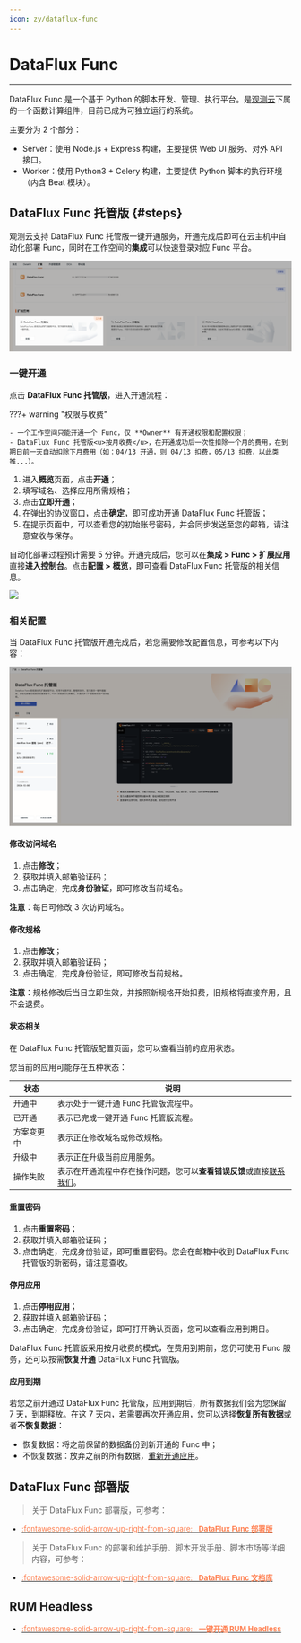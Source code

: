 ```yaml
---
icon: zy/dataflux-func
---
```


# DataFlux Func
---

DataFlux Func 是一个基于 Python 的脚本开发、管理、执行平台。是[观测云](https://guance.com/)下属的一个函数计算组件，目前已成为可独立运行的系统。

主要分为 2 个部分：

- Server：使用 Node.js + Express 构建，主要提供 Web UI 服务、对外 API 接口。
- Worker：使用 Python3 + Celery 构建，主要提供 Python 脚本的执行环境（内含 Beat 模块）。


## DataFlux Func 托管版 {#steps}

观测云支持 DataFlux Func 托管版一键开通服务，开通完成后即可在云主机中自动化部署 Func，同时在工作空间的**集成**可以快速登录对应 Func 平台。

![](img/automata-1.png)

### 一键开通

点击 **DataFlux Func 托管版**，进入开通流程：

???+ warning "权限与收费"

    - 一个工作空间只能开通一个 Func，仅 **Owner** 有开通权限和配置权限；  
    - DataFlux Func 托管版<u>按月收费</u>，在开通成功后一次性扣除一个月的费用，在到期日前一天自动扣除下月费用（如：04/13 开通，则 04/13 扣费，05/13 扣费，以此类推...）。

1. 进入**概览**页面，点击**开通**；
2. 填写域名、选择应用所需规格；
3. 点击**立即开通**；       
3. 在弹出的协议窗口，点击**确定**，即可成功开通 DataFlux Func 托管版；
4. 在提示页面中，可以查看您的初始账号密码，并会同步发送至您的邮箱，请注意查收与保存。     

自动化部署过程预计需要 5 分钟。开通完成后，您可以在**集成 > Func > 扩展应用**直接**进入控制台**。点击**配置 > 概览**，即可查看 DataFlux Func 托管版的相关信息。

<!--
![](img/automata.png)
-->
![](img/automata-2.png)

### 相关配置

当 DataFlux Func 托管版开通完成后，若您需要修改配置信息，可参考以下内容：

![](img/automata-3.png)

#### 修改访问域名

1. 点击**修改**；
2. 获取并填入邮箱验证码；
3. 点击确定，完成**身份验证**，即可修改当前域名。

**注意**：每日可修改 3 次访问域名。


#### 修改规格

1. 点击**修改**；
2. 获取并填入邮箱验证码；
3. 点击确定，完成身份验证，即可修改当前规格。

**注意**：规格修改后当日立即生效，并按照新规格开始扣费，旧规格将直接弃用，且不会退费。


#### 状态相关

在 DataFlux Func 托管版配置页面，您可以查看当前的应用状态。

您当前的应用可能存在五种状态：

| 状态      | 说明            |
| ----------- | ------------- |
| 开通中      | 表示处于一键开通 Func 托管版流程中。             |
| 已开通      | 表示已完成一键开通 Func 托管版流程。             |
| 方案变更中      | 表示正在修改域名或修改规格。              |
| 升级中      | 表示正在升级当前应用服务。               |
| 操作失败      | 表示在开通流程中存在操作问题，您可以**查看错误反馈**或直接[联系我们](https://www.guance.com/aboutUs/introduce#contact)。           |

#### 重置密码

1. 点击**重置密码**；
2. 获取并填入邮箱验证码；
3. 点击确定，完成身份验证，即可重置密码。您会在邮箱中收到 DataFlux Func 托管版的新密码，请注意查收。


#### 停用应用

1. 点击**停用应用**；
2. 获取并填入邮箱验证码；
3. 点击确定，完成身份验证，即可打开确认页面，您可以查看应用到期日。

DataFlux Func 托管版采用按月收费的模式，在费用到期前，您仍可使用 Func 服务，还可以按需**恢复开通** DataFlux Func 托管版。


#### 应用到期

若您之前开通过 DataFlux Func 托管版，应用到期后，所有数据我们会为您保留 7 天，到期释放。在这 7 天内，若需要再次开通应用，您可以选择**恢复所有数据**或者**不恢复数据**：

- 恢复数据：将之前保留的数据备份到新开通的 Func 中；  
- 不恢复数据：放弃之前的所有数据，[重新开通应用](#steps)。

## DataFlux Func 部署版

> 关于 DataFlux Func 部署版，可参考：

<font size=2>

<div class="grid cards" markdown>

- [<font color="coral"> :fontawesome-solid-arrow-up-right-from-square: &nbsp; __DataFlux Func 部署版__ </font>](https://func.guance.com/doc/maintenance-guide-requirement/)

</div>

</font>

> 关于 DataFlux Func 的部署和维护手册、脚本开发手册、脚本市场等详细内容，可参考：

<font size=2>

<div class="grid cards" markdown>

- [<font color="coral"> :fontawesome-solid-arrow-up-right-from-square: &nbsp; __DataFlux Func 文档库__ </font>](https://func.guance.com/doc/)


</div>

</font>

## RUM Headless

<font size=2>

<div class="grid cards" markdown>

- [<font color="coral"> :fontawesome-solid-arrow-up-right-from-square: &nbsp; __一键开通 RUM Headless__ </font>](./headless.md)


</div>

</font>